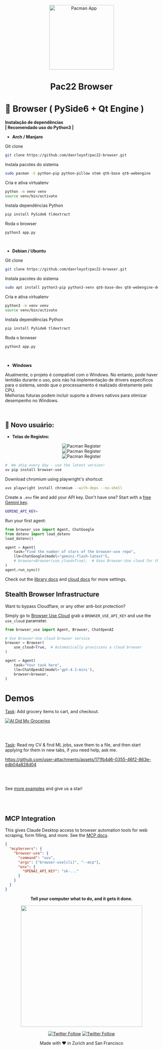 <div align="center">
  <img src="./pac22.png" width="213" height="213" alt="Pacman App">
</div>

<h1 align="center">Pac22 Browser</h1>

# 🤖 Browser ( PySide6 + Qt Engine )
<p>
<b>Instalação de dependências</b>
<br>
<b>| Recomendado uso do Python3 |</b>
</p>


- <b>Arch / Manjaro</b>

Git clone
```bash
git clone https://github.com/danrleyof/pac22-browser.git
```

Instala pacotes do sistema
```bash
sudo pacman -S python-pip python-pillow stem qt6-base qt6-webengine
```

Cria e ativa virtualenv
```bash
python -m venv venv
source venv/bin/activate
```

Instala dependências Python
```bash
pip install PySide6 tldextract
```

Roda o browser
```bash
python3 app.py
```
<br>

- <b>Debian / Ubuntu</b>

Git clone
```bash
git clone https://github.com/danrleyof/pac22-browser.git
```

Instala pacotes do sistema
```bash
sudo apt install python3-pip python3-venv qt6-base-dev qt6-webengine-dev libqt6webengine6
```

Cria e ativa virtualenv
```bash
python3 -m venv venv
source venv/bin/activate
```

Instala dependências Python
```bash
pip install PySide6 tldextract
```

Roda o browser
```bash
python3 app.py
```
<br>

- <b>Windows</b>

Atualmente, o projeto é compatível com o Windows.
No entanto, pode haver lentidão durante o uso, pois não há implementação de drivers específicos para o sistema, sendo que o processamento é realizado diretamente pelo CPU.
<br>
Melhorias futuras podem incluir suporte a drivers nativos para otimizar desempenho no Windows.

<br>

## 🤖 Novo usuário:

- <b>Telas de Registro:</b>
<div align="center"><img src="./register.png" alt="Pacman Register"></div>
<div align="center"><img src="./loading.png" alt="Pacman Register"></div>
<div align="center"><img src="./start.png" alt="Pacman Register"></div>

```bash
#  We ship every day - use the latest version!
uv pip install browser-use
```

Download chromium using playwright's shortcut:

```bash
uvx playwright install chromium --with-deps --no-shell
```

Create a `.env` file and add your API key. Don't have one? Start with a [free Gemini key](https://aistudio.google.com/app/u/1/apikey?pli=1).

```bash
GEMINI_API_KEY=
```

Run your first agent:

```python
from browser_use import Agent, ChatGoogle
from dotenv import load_dotenv
load_dotenv()

agent = Agent(
    task="Find the number of stars of the browser-use repo",
    llm=ChatGoogle(model="gemini-flash-latest"),
    # browser=Browser(use_cloud=True),  # Uses Browser-Use cloud for the browser
)
agent.run_sync()
```

Check out the [library docs](https://docs.browser-use.com) and [cloud docs](https://docs.cloud.browser-use.com) for more settings.


## Stealth Browser Infrastructure

Want to bypass Cloudflare, or any other anti-bot protection?

Simply go to [Browser Use Cloud](https://docs.cloud.browser-use.com) grab a `BROWSER_USE_API_KEY` and use the `use_cloud` parameter.

```python
from browser_use import Agent, Browser, ChatOpenAI

# Use Browser-Use cloud browser service
browser = Browser(
    use_cloud=True,  # Automatically provisions a cloud browser
)

agent = Agent(
    task="Your task here",
    llm=ChatOpenAI(model='gpt-4.1-mini'),
    browser=browser,
)
```



# Demos

[Task](https://github.com/browser-use/browser-use/blob/main/examples/use-cases/shopping.py): Add grocery items to cart, and checkout.

[![AI Did My Groceries](https://github.com/user-attachments/assets/a0ffd23d-9a11-4368-8893-b092703abc14)](https://www.youtube.com/watch?v=L2Ya9PYNns8)

<br/><br/>


[Task](https://github.com/browser-use/browser-use/blob/main/examples/use-cases/find_and_apply_to_jobs.py): Read my CV & find ML jobs, save them to a file, and then start applying for them in new tabs, if you need help, ask me.

https://github.com/user-attachments/assets/171fb4d6-0355-46f2-863e-edb04a828d04

<br/><br/>

See [more examples](https://docs.browser-use.com/examples) and give us a star!


<br/><br/>
## MCP Integration

This gives Claude Desktop access to browser automation tools for web scraping, form filling, and more. See the [MCP docs](https://docs.browser-use.com/customize/mcp-server).
```json
{
  "mcpServers": {
    "browser-use": {
      "command": "uvx",
      "args": ["browser-use[cli]", "--mcp"],
      "env": {
        "OPENAI_API_KEY": "sk-..."
      }
    }
  }
}
```

<div align="center">
  
**Tell your computer what to do, and it gets it done.**

<img src="https://github.com/user-attachments/assets/06fa3078-8461-4560-b434-445510c1766f" width="400"/>

[![Twitter Follow](https://img.shields.io/twitter/follow/Magnus?style=social)](https://x.com/intent/user?screen_name=mamagnus00)
[![Twitter Follow](https://img.shields.io/twitter/follow/Gregor?style=social)](https://x.com/intent/user?screen_name=gregpr07)

</div>

<div align="center">
Made with ❤️ in Zurich and San Francisco
 </div>
